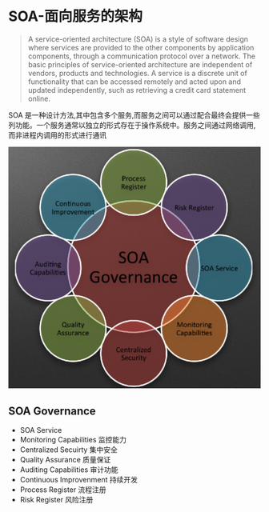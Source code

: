 #  SOA-面向服务的架构

> A service-oriented architecture (SOA) is a style of software design where services are provided to the other components by application components, through a communication protocol over a network. The basic principles of service-oriented architecture are independent of vendors, products and technologies. A service is a discrete unit of functionality that can be accessed remotely and acted upon and updated independently, such as retrieving a credit card statement online.

SOA 是一种设计方法,其中包含多个服务,而服务之间可以通过配合最终会提供一些列功能。一个服务通常以独立的形式存在于操作系统中。服务之间通过网络调用,而非进程内调用的形式进行通讯

![image-20191130202624576](../assets/image-20191130202624576.png)

## SOA Governance

- SOA Service 
- Monitoring Capabilities 监控能力
- Centralized Secuirty 集中安全
- Quality Assurance  质量保证
- Auditing Capabilities 审计功能
- Continuous Improvenment 持续开发
- Process Register 流程注册
- Risk Register 风险注册